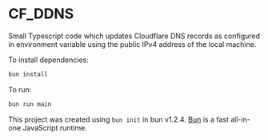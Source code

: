 # CF_DDNS
Small Typescript code which updates Cloudflare DNS records as configured in environment variable using the public IPv4 address of the local machine.

To install dependencies:

```bash
bun install
```

To run:

```bash
bun run main
```

This project was created using `bun init` in bun v1.2.4. [Bun](https://bun.sh) is a fast all-in-one JavaScript runtime.
